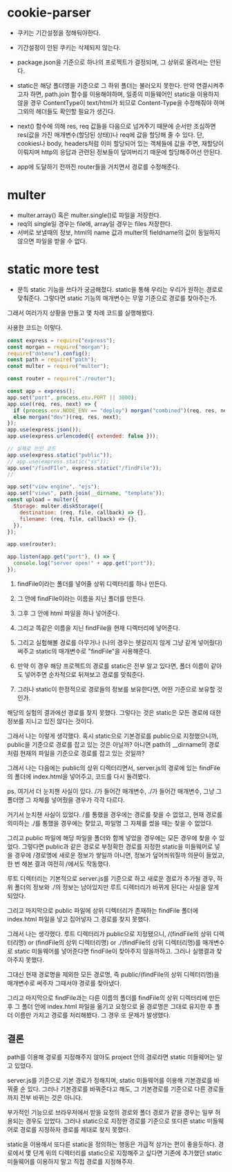 # cookie-parser

- 쿠키는 기간설정을 정해둬야한다.
- 기간설정이 안된 쿠키는 삭제되지 않는다.

- package.json을 기준으로 하나의 프로젝트가 결정되며, 그 상위로 올려서는 안된다.

- static은 해당 폴더명을 기준으로 그 하위 폴더는 불러오지 못한다. 만약 연결시켜주고자 하면, path.join 함수를 이용해야하며, 일종의 미들웨어인 static을 이용하지 않을 경우 ContentType이 text/html가 되므로 Content-Type을 수정해줘야 하며 그외의 헤더들도 확인할 필요가 생긴다.

- next() 함수에 의해 res, req 값들을 다음으로 넘겨주기 때문에 순서만 조심하면 res(값을 가진 매개변수(할당된 상태))나 req에 값을 할당해 줄 수 있다. 단, cookies나 body, headers처럼 이미 할당되어 있는 객체들에 값을 주면, 재할당이 이뤄지며 http의 응답과 관련된 정보들이 덮여버리기 때문에 할당해주어선 안된다.

- app에 도달하기 전까진 router들을 거치면서 경로를 수정해준다.

# multer

- multer.array() 혹은 multer.single()로 파일을 저장한다.
- req의 single일 경우는 file에, array일 경우는 files 저장한다.
- 서버로 보낼때의 정보, html의 name 값과 multer의 fieldname의 값이 동일하지 않으면 파일을 받을 수 없다.

# static more test

- 문득 static 기능을 쓰다가 궁금해졌다. static을 통해 우리는 우리가 원하는 경로로 맞춰준다. 그렇다면 static 기능의 매개변수는 무얼 기준으로 경로를 찾아주는가.

그래서 여러가지 상황을 만들고 몇 차례 코드를 실행해봤다.

사용한 코드는 이렇다.

```js
const express = require("express");
const morgan = require("morgan");
require("dotenv").config();
const path = require("path");
const multer = require("multer");

const router = require("./router");

const app = express();
app.set("port", process.env.PORT || 3000);
app.use((req, res, next) => {
  if (process.env.NODE_ENV == "deploy") morgan("combined")(req, res, next);
  else morgan("dev")(req, res, next);
});
app.use(express.json());
app.use(express.urlencoded({ extended: false }));

// 실제로 쓰인 코드
app.use(express.static("public"));
// app.use(express.static("ss"));
app.use("/findFIle", express.static("/findFile"));
//

app.set("view engine", "ejs");
app.set("views", path.join(__dirname, "template"));
const upload = multer({
  Storage: multer.diskStorage({
    destination: (req, file, callback) => {},
    filename: (req, file, callback) => {},
  }),
});

app.use(router);

app.listen(app.get("port"), () => {
  console.log("server open!" + app.get("port"));
});
```

1. findFile이라는 폴더를 넣어줄 상위 디렉터리를 하나 만든다.
2. 그 안에 findFile이라는 이름을 지닌 폴더를 만든다.
3. 그후 그 안에 html 파일을 하나 넣어준다.
4. 그리고 똑같은 이름을 지닌 findFile을 현재 디렉터리에 넣어준다.
5. 그리고 실험해볼 경로를 아무거나 (나의 경우는 헷갈리지 않게 그냥 같게 넣어줬다) 써주고 static의 매개변수로 "findFile"을 사용해준다.

6. 만약 이 경우 해당 프로젝트의 경로를 static은 전부 알고 있다면, 폴더 이름이 같아도 넣어주면 순차적으로 뒤져보고 경로를 맞춰준다.
7. 그러나 static이 한정적으로 경로들의 정보를 보유한다면, 어떤 기준으로 보유할 것인가.

해당의 실험의 결과에선 경로를 찾지 못했다. 그렇다는 것은 static은 모든 경로에 대한 정보를 지니고 있진 않다는 것이다.

그래서 나는 이렇게 생각했다. 혹시 static으로 기본경로를 public으로 지정했으니까, public을 기준으로 경로를 잡고 있는 것은 아닐까? 아니면 path의 \_\_dirname의 경로처럼 현재의 파일을 기준으로 경로를 잡고 있는 것일까?

그래서 나는 다음에는 public의 상위 디렉터리면서, server.js의 경로에 있는 findFile의 폴더에 index.html을 넣어주고, 코드를 다시 돌려봤다.

ps. 여기서 더 눈치챈 사실이 있다. /가 들어간 매개변수, ./가 들어간 매개변수, 그냥 그 폴더명 그 자체를 넣어줬을 경우가 각각 다르다.

거기서 눈치챈 사실이 있었다. /를 통했을 경우에는 경로를 찾을 수 없었고, 현재 경로를 의미하는 ./를 통했을 경우에는 찾았고, 파일명 그 자체를 썼을 때는 찾을 수 없었다.

그리고 public 파일에 해당 파일을 폴더와 함께 넣었을 경우에는 모든 경우에 찾을 수 있었다. 그렇다면 public과 같은 경로로 부정확한 경로를 지정한 static을 미들웨어로 넣을 경우에 /경로명에 새로운 정보가 쌓일까 아니면, 정보가 덮어씌워질까 의문이 들었고, 한 번 해본 결과 여전히 /에서도 작동했다.

루트 디렉터리는 기본적으로 server.js를 기준으로 하고 새로운 경로가 추가될 경우, 하위 폴더의 정보와 ./의 정보는 남아있지만 루트 디렉터리가 바뀌게 된다는 사실을 알게 되었다.

그리고 마지막으로 public 파일에 상위 디렉터리가 존재하는 findFile 폴더에 index.html 파일을 넣고 집어넣자 그 경로를 찾지 못했다.

그래서 나는 생각했다. 루트 디렉터리가 public으로 지정됐으니, /(findFile의 상위 디렉터리명) or (findFile의 상위 디렉터리명) or ./(findFile의 상위 디렉터리명)를 매개변수로 static 미들웨어를 넣어준다면 findFile이 찾아주지 않을까하고. 그러나 실행결과 찾아주지 못했다.

그대신 현재 경로명을 제외한 모든 경로명, 즉 public/(findFile의 상위 디렉터리명)을 매개변수로 써주자 그때서야 경로를 찾아냈다.

그리고 마지막으로 findFile과는 다른 이름의 폴더를 findFile의 상위 디렉터리에 만든 후 그 폴더 안에 index.html 파일을 옮기고 요청으로 올 경로명은 그대로 유지한 후 폴더 이름만 가지고 경로를 처리해봤다. 그 경우 또 문제가 발생했다.

## 결론

path를 이용해 경로를 지정해주지 않아도 project 안의 경로라면 static 미들웨어는 알고 있었다.

server.js를 기준으로 기본 경로가 정해지며, static 미들웨어를 이용해 기본경로를 바꿔줄 순 있다. 그러나 기본경로를 바꿔준다고 해도, 그 기본경로를 기준으로 다른 경로들까지 전부 바뀌는 것은 아니다.

부가적인 기능으로 브라우저에서 받을 요청의 경로와 폴더 경로가 같을 경우는 일부 허용되는 경우도 있었다. 그러나 static으로 지정한 경로를 기준으로 또다른 static 미들웨어로 경로를 지정하자 경로를 제대로 찾지 못했다.

static을 이용해서 또다른 static을 정의하는 행동은 가급적 삼가는 편이 좋을듯하다.
경로에서 몇 단계 위의 디렉터리를 static으로 지정해주고 싶다면 기존에 추가했던 static 미들웨어를 이용하지 말고 직접 경로를 지정해주자.
